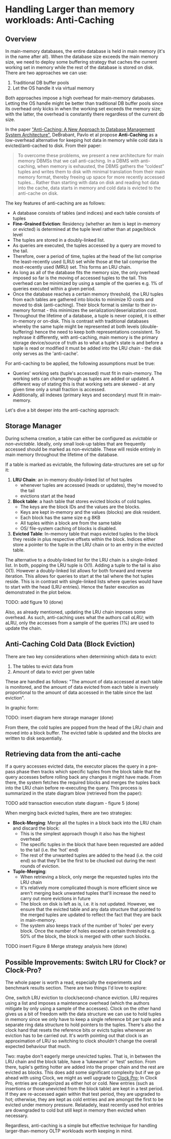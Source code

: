 # Handling Larger than memory workloads: Anti-Caching

## Overview

In main-memory databases, the entire database is held in main memory (it's in
the name after all). When the database size exceeds the main memory size, we
need to deploy some buffering strategy that caches the current working set in
memory while the rest of the database is stored on disk. There are two
approaches we can use:

1. Traditional DB buffer pools
2. Let the OS handle it via virtual memory

Both approaches impose a high overhead for main-memory databases. Letting the OS
handle might be better than traditional DB buffer pools since its overhead only
kicks in when the working set exceeds the memory size; with the latter, the
overhead is constantly there regardless of the current db size.

In the paper
["Anti-Caching: A New Approach to Database Management System Architecture"](https://www.vldb.org/pvldb/vol6/p1942-debrabant.pdf),
DeBrabant, Pavlo et al propose **Anti-Caching** as a low-overhead alternative
for keeping hot data in memory while cold data is evicted/anti-cached to disk.
From their paper:

> To overcome these problems, we present a new architecture for main memory
> DBMSs that we call anti-caching. In a DBMS with anti-caching, when memory is
> exhausted, the DBMS gathers the “coldest” tuples and writes them to disk with
> minimal translation from their main memory format, thereby freeing up space
> for more recently accessed tuples... Rather than starting with data on disk
> and reading hot data into the cache, data starts in memory and cold data is
> evicted to the anti-cache on disk.

The key features of anti-caching are as follows:

- A database consists of tables (and indices) and each table consists of tuples
- **Fine-Grained Eviction**: Residency (whether an item is kept in-memory or
  evicted) is determined at the tuple level rather than at page/block level
- The tuples are stored in a doubly-linked list.
- As queries are executed, the tuples accessed by a query are moved to the tail.
- Therefore, over a period of time, tuples at the head of the list comprise the
  least-recently used (LRU) set while those at the tail comprise the
  most-recently used (MRU) set. This forms an LRU chain.
- As long as all of the database fits the memory size, the only overhead imposed
  so far is the moving of accessed tuples to the tail. This overhead can be
  minimized by using a sample of the queries e.g. 1% of queries executed within
  a given period.
- Once the database reaches a certain memory threshold, the LRU tuples from each
  tables are gathered into blocks to minimize IO costs and moved to disk
  (anti-caching). Their block format is similar to their in-memory format - this
  minimizes the serialization/deserialization cost.
- Throughout the lifetime of a database, a tuple is never copied, it is either
  in-memory or on-disk. This is contrast with traditional databases whereby the
  same tuple might be represented at both levels (double-buffering) hence the
  need to keep both representations consistent. To rephrase it differently, with
  anti-caching, main memory is the primary storage device/source of truth as to
  what a tuple's state is and before a tuple is read or modified it must be
  added into the LRU chain - the disk only serves as the 'anti-cache'.

For anti-caching to be applied, the following assumptions must be true:

- Queries' working sets (tuple's accessed) must fit in main-memory. The working
  sets can change though as tuples are added or updated. A different way of
  stating this is that working sets are skewed - at any given time only a small
  fraction is accessed.
- Additionally, all indexes (primary keys and secondary) must fit in
  main-memory.

Let's dive a bit deeper into the anti-caching approach:

## Storage Manager

During schema creation, a table can either be configured as _evictable_ or
_non-evictable_. Ideally, only small look-up tables that are frequently accessed
should be marked as non-evictable. These will reside entirely in main memory
throughout the lifetime of the database.

If a table is marked as evictable, the following data-structures are set up for
it:

1. **LRU Chain**: an in-memory doubly-linked list of hot tuples
   - whenever tuples are accessed (reads or updates), they're moved to the tail
   - evictions start at the head
2. **Block table**: a hash table that stores evicted blocks of cold tuples.
   - The keys are the block IDs and the values are the blocks.
   - Keys are kept in-memory and the values (blocks) are disk resident.
   - Each block has the same size e.g 8KB
   - All tuples within a block are from the same table
   - OS/ file-system caching of blocks is disabled.
3. **Evicted Table**: In-memory table that maps evicted tuples to the block they
   reside in plus respective offsets within the block. Indices either store a
   pointer to the tuple in the LRU chain or to an entry in the evicted table.

The alternative to a doubly-linked list for the LRU chain is a single-linked
list. In both, popping the LRU tuple is O(1). Adding a tuple to the tail is also
O(1). However a doubly-linked list allows for both forward and reverse
iteration. This allows for queries to start at the tail where the hot tuples
reside. This is in contrast with single-linked lists where queries would have to
start with the head (LRU entries). Hence the faster execution as demonstrated in
the plot below.

TODO: add figure 10 (done)

Also, as already mentioned, updating the LRU chain imposes some overhead. As
such, anti-caching uses what the authors call _aLRU_; with aLRU, only the
accesses from a sample of the queries (1%) are used to update the chain.

## Anti-Caching Cold Data (Block Eviction)

There are two key considerations when determining which data to evict:

1. The tables to evict data from
2. Amount of data to evict per given table

These are handled as follows: "The amount of data accessed at each table is
monitored, and the amount of data evicted from each table is inversely
proportional to the amount of data accessed in the table since the last
eviction".

In graphic form:

TODO: insert diagram here storage manager (done)

From there, the cold tuples are popped from the head of the LRU chain and moved
into a block buffer. The evicted table is updated and the blocks are written to
disk sequentially.

## Retrieving data from the anti-cache

If a query accesses evicted data, the executor places the query in a pre-pass
phase then tracks which specific tuples from the block table that the query
accesses before rolling back any changes it might have made. From there, the
system fetches the required blocks and merges the tuples back into the LRU chain
before re-executing the query. This process is summarized in the state diagram
blow (retrieved from the paper):

TODO add transaction execution state diagram - figure 5 (done)

When merging back evicted tuples, there are two strategies:

- **Block-Merging**: Merge all the tuples in a block back into the LRU chain and
  discard the block:
  - This is the simplest approach though it also has the highest overhead
  - The specific tuples in the block that have been requested are added to the
    tail (i.e. the 'hot' end)
  - The rest of the unwanted tuples are added to the head (i.e. the cold end) so
    that they'll be the first to be chucked out during the next rounds of
    eviction.
- **Tuple-Merging**:
  - When retrieving a block, only merge the requested tuples into the LRU chain
  - It's relatively more complicated though is more efficient since we aren't
    merging back unwanted tuples that'll increase the need to carry out more
    evictions in future
  - The block on disk is left as is, i.e. it is not updated. However, we ensure
    that the evicted table and any data structure that pointed to the merged
    tuples are updated to reflect the fact that they are back in main-memory.
  - The system also keeps track of the number of 'holes' per every block. Once
    the number of holes exceed a certain threshold e.g. 50% of the block, the
    block is merged with other such blocks.

TODO insert Figure 8 Merge strategy analysis here (done)

## Possible Improvements: Switch LRU for Clock? or Clock-Pro?

The whole paper is worth a read, especially the experiments and benchmark
results section. There are two things I'd love to explore:

One, switch LRU eviction to clock/second-chance eviction. LRU requires using a
list and imposes a maintenance overhead (which the authors mitigate by only
using a sample of the accesses). Clock on the other hand gives us a bit of
freedom with the data structure we can use to hold tuples in memory since we
only have to keep a single reference bit per tuple and a separate ring data
structure to hold pointers to the tuples. There's also the clock hand that
resets the reference bits or evicts tuples whenever an eviction has to be
carried out. It's worth pointing out that clock is an approximation of LRU so
switching to clock shouldn't change the overall expected behaviour that much.

Two: maybe don't eagerly merge unevicted tuples. That is, in between the LRU
chain and the block table, have a 'lukewarm' or 'test' section. From there,
tuple's getting hotter are added into the proper chain and the rest are evicted
as blocks. This does add some significant complexity but if we go ahead with
using Clock, we might as well upgrade to
[Clock Pro](https://www.usenix.org/legacy/publications/library/proceedings/usenix05/tech/general/full_papers/jiang/jiang_html/html.html);
In Clock Pro, entries are categorized as either hot or cold. New entries (such
as insertions or those unevicted from the block table) are kept in a test
period. If they are re-accessed again within that test period, they are upgraded
to hot; otherwise, they are kept as cold entries and are amongst the first to be
evicted under memory pressure. Relatadely, least recently used hot entries are
downgraded to cold but still kept in memory then evicted when necessary.

Regardless, anti-caching is a simple but effective technique for handling
larger-than-memory OLTP workloads worth keeping in mind.
